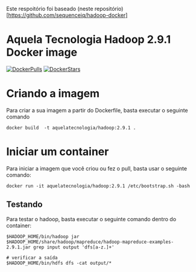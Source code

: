 Este respoitório foi baseado (neste repositório)[https://github.com/sequenceiq/hadoop-docker]
# Aquela Tecnologia Hadoop 2.9.1 Docker image

[![DockerPulls](https://img.shields.io/docker/pulls/aquelatecnologia/hadoop.svg)](https://registry.hub.docker.com/u/aquelatecnologia/hadoop/)
[![DockerStars](https://img.shields.io/docker/stars/aquelatecnologia/hadoop.svg)](https://registry.hub.docker.com/u/aquelatecnologia/hadoop/)


# Criando a imagem

Para criar a sua imagem a partir do Dockerfile, basta executar o seguinte comando 

```
docker build  -t aquelatecnologia/hadoop:2.9.1 .
```

# Iniciar um container

Para iniciar a imagem que você criou ou fez o pull, basta usar o seguinte comando:

```
docker run -it aquelatecnologia/hadoop:2.9.1 /etc/bootstrap.sh -bash
```

## Testando

Para testar o hadoop, basta executar o seguinte comando dentro do container:

```
$HADOOP_HOME/bin/hadoop jar $HADOOP_HOME/share/hadoop/mapreduce/hadoop-mapreduce-examples-2.9.1.jar grep input output 'dfs[a-z.]+'

# verificar a saída
$HADOOP_HOME/bin/hdfs dfs -cat output/*
```

